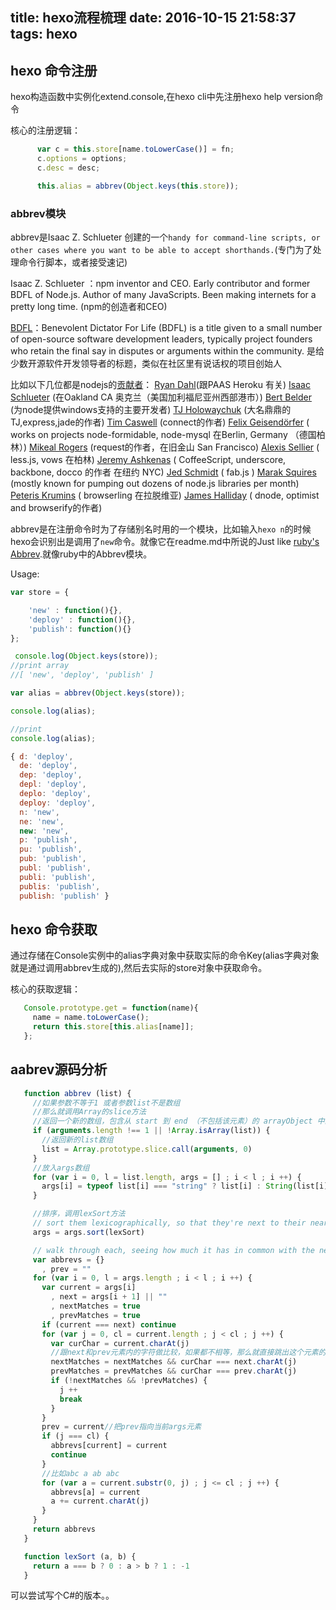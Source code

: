 title: hexo流程梳理
date: 2016-10-15 21:58:37
tags: hexo
---

## hexo 命令注册

hexo构造函数中实例化extend.console,在hexo cli中先注册hexo help version命令

核心的注册逻辑：
```js
	  var c = this.store[name.toLowerCase()] = fn;
	  c.options = options;
	  c.desc = desc;

	  this.alias = abbrev(Object.keys(this.store));
```
### abbrev模块

abbrev是Isaac Z. Schlueter 创建的一个`handy for command-line scripts, or other cases where you want to be able to accept shorthands.`(专门为了处理命令行脚本，或者接受速记)

Isaac Z. Schlueter ：npm inventor and CEO. Early contributor and former BDFL of Node.js. Author of many JavaScripts. Been making internets for a pretty long time.
(npm的创造者和CEO)

[BDFL](https://en.wikipedia.org/wiki/Benevolent_dictator_for_life)：Benevolent Dictator For Life (BDFL) is a title given to a small number of open-source software development leaders, typically project founders who retain the final say in disputes or arguments within the community.
是给少数开源软件开发领导者的标题，类似在社区里有说话权的项目创始人

比如以下几位都是nodejs的[贡献者](http://nodeguide.com/community.html)：
    [Ryan Dahl](https://github.com/ry)(跟PAAS Heroku 有关)
    [Isaac Schlueter](https://github.com/isaacs) (在Oakland CA 奥克兰（美国加利福尼亚州西部港市）)
    [Bert Belder](https://github.com/piscisaureus) (为node提供windows支持的主要开发者)
    [TJ Holowaychuk](https://github.com/visionmedia) (大名鼎鼎的TJ,express,jade的作者)
    [Tim Caswell](https://github.com/creationix) (connect的作者)
    [Felix Geisendörfer](https://github.com/felixge) ( works on projects node-formidable, node-mysql 在Berlin, Germany （德国柏林）)
    [Mikeal Rogers](https://github.com/mikeal) (request的作者，在旧金山 San Francisco)
    [Alexis Sellier](https://github.com/cloudhead) ( less.js, vows 在柏林)
    [Jeremy Ashkenas](https://github.com/jashkenas) ( CoffeeScript, underscore, backbone, docco 的作者 在纽约 NYC)
    [Jed Schmidt](https://github.com/jed) (  fab.js )
    [Marak Squires](https://github.com/marak) (mostly known for pumping out dozens of node.js libraries per month)
    [Peteris Krumins](https://github.com/pkrumins) ( browserling 在拉脱维亚)
    [James Halliday](https://github.com/substack) ( dnode, optimist and browserify的作者)

abbrev是在注册命令时为了存储别名时用的一个模块，比如输入`hexo n`的时候hexo会识别出是调用了`new`命令。就像它在readme.md中所说的Just like [ruby's Abbrev](http://apidock.com/ruby/Abbrev).就像ruby中的Abbrev模块。

Usage:

```js
var store = {

	'new' : function(){},
	'deploy' : function(){},
	'publish': function(){}
};

 console.log(Object.keys(store));
//print array 
//[ 'new', 'deploy', 'publish' ]

var alias = abbrev(Object.keys(store));

console.log(alias);

//print 
console.log(alias);

{ d: 'deploy',
  de: 'deploy',
  dep: 'deploy',
  depl: 'deploy',
  deplo: 'deploy',
  deploy: 'deploy',
  n: 'new',
  ne: 'new',
  new: 'new',
  p: 'publish',
  pu: 'publish',
  pub: 'publish',
  publ: 'publish',
  publi: 'publish',
  publis: 'publish',
  publish: 'publish' }
 ```

 ## hexo 命令获取

 通过存储在Console实例中的alias字典对象中获取实际的命令Key(alias字典对象就是通过调用abbrev生成的),然后去实际的store对象中获取命令。

 核心的获取逻辑：

 ```js
 	Console.prototype.get = function(name){
	  name = name.toLowerCase();
	  return this.store[this.alias[name]];
	};
 ```

 ## aabrev源码分析

 ```js
	function abbrev (list) {
	  //如果参数不等于1 或者参数list不是数组
	  //那么就调用Array的slice方法
	  //返回一个新的数组，包含从 start 到 end （不包括该元素）的 arrayObject 中的元素。
	  if (arguments.length !== 1 || !Array.isArray(list)) {
	  	//返回新的list数组
	    list = Array.prototype.slice.call(arguments, 0)
	  }
	  //放入args数组
	  for (var i = 0, l = list.length, args = [] ; i < l ; i ++) {
	    args[i] = typeof list[i] === "string" ? list[i] : String(list[i])
	  }

	  //排序，调用lexSort方法
	  // sort them lexicographically, so that they're next to their nearest kin
	  args = args.sort(lexSort)

	  // walk through each, seeing how much it has in common with the next and previous
	  var abbrevs = {}
	    , prev = ""
	  for (var i = 0, l = args.length ; i < l ; i ++) {
	    var current = args[i]
	      , next = args[i + 1] || ""
	      , nextMatches = true
	      , prevMatches = true
	    if (current === next) continue
	    for (var j = 0, cl = current.length ; j < cl ; j ++) {
	      var curChar = current.charAt(j)
	      //跟next和prev元素内的字符做比较，如果都不相等，那么就直接跳出这个元素的比较循环
	      nextMatches = nextMatches && curChar === next.charAt(j)
	      prevMatches = prevMatches && curChar === prev.charAt(j)
	      if (!nextMatches && !prevMatches) {
	        j ++
	        break
	      }
	    }
	    prev = current//把prev指向当前args元素
	    if (j === cl) {
	      abbrevs[current] = current
	      continue
	    }
	    //比如abc a ab abc
	    for (var a = current.substr(0, j) ; j <= cl ; j ++) {
	      abbrevs[a] = current
	      a += current.charAt(j)
	    }
	  }
	  return abbrevs
	}

	function lexSort (a, b) {
	  return a === b ? 0 : a > b ? 1 : -1
	}
 ```

 可以尝试写个C#的版本。。

